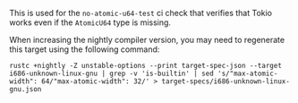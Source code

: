 This is used for the `no-atomic-u64-test` ci check that verifies that Tokio
works even if the `AtomicU64` type is missing.

When increasing the nightly compiler version, you may need to regenerate this
target using the following command:
```
rustc +nightly -Z unstable-options --print target-spec-json --target i686-unknown-linux-gnu | grep -v 'is-builtin' | sed 's/"max-atomic-width": 64/"max-atomic-width": 32/' > target-specs/i686-unknown-linux-gnu.json
```

